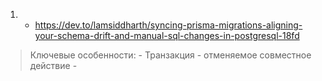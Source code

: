 1. 
	- https://dev.to/lamsiddharth/syncing-prisma-migrations-aligning-your-schema-drift-and-manual-sql-changes-in-postgresql-18fd
> Ключевые особенности:
	- Транзакция - отменяемое совместное действие
	- 